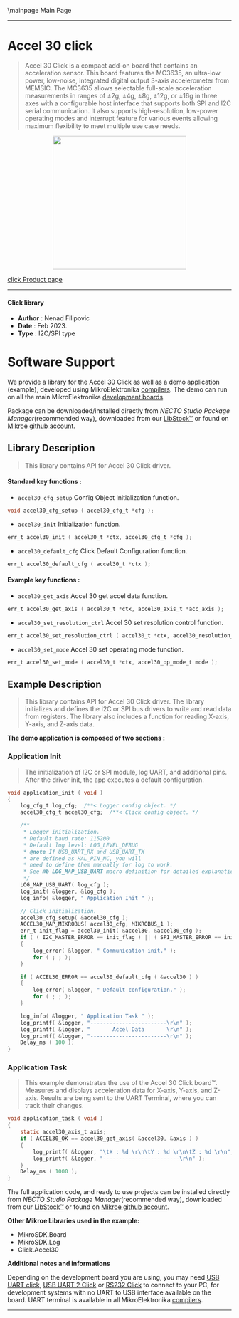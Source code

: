 \mainpage Main Page

---
# Accel 30 click

> Accel 30 Click is a compact add-on board that contains an acceleration sensor. This board features the MC3635, an ultra-low power, low-noise, integrated digital output 3-axis accelerometer from MEMSIC. The MC3635 allows selectable full-scale acceleration measurements in ranges of ±2g, ±4g, ±8g, ±12g, or ±16g in three axes with a configurable host interface that supports both SPI and I2C serial communication. It also supports high-resolution, low-power operating modes and interrupt feature for various events allowing maximum flexibility to meet multiple use case needs.

<p align="center">
  <img src="https://download.mikroe.com/images/click_for_ide/accel30_click.png" height=300px>
</p>

[click Product page](https://www.mikroe.com/accel-30-click)

---


#### Click library

- **Author**        : Nenad Filipovic
- **Date**          : Feb 2023.
- **Type**          : I2C/SPI type


# Software Support

We provide a library for the Accel 30 Click
as well as a demo application (example), developed using MikroElektronika
[compilers](https://www.mikroe.com/necto-studio).
The demo can run on all the main MikroElektronika [development boards](https://www.mikroe.com/development-boards).

Package can be downloaded/installed directly from *NECTO Studio Package Manager*(recommended way), downloaded from our [LibStock&trade;](https://libstock.mikroe.com) or found on [Mikroe github account](https://github.com/MikroElektronika/mikrosdk_click_v2/tree/master/clicks).

## Library Description

> This library contains API for Accel 30 Click driver.

#### Standard key functions :

- `accel30_cfg_setup` Config Object Initialization function.
```c
void accel30_cfg_setup ( accel30_cfg_t *cfg );
```

- `accel30_init` Initialization function.
```c
err_t accel30_init ( accel30_t *ctx, accel30_cfg_t *cfg );
```

- `accel30_default_cfg` Click Default Configuration function.
```c
err_t accel30_default_cfg ( accel30_t *ctx );
```

#### Example key functions :

- `accel30_get_axis` Accel 30 get accel data function.
```c
err_t accel30_get_axis ( accel30_t *ctx, accel30_axis_t *acc_axis );
```

- `accel30_set_resolution_ctrl` Accel 30 set resolution control function.
```c
err_t accel30_set_resolution_ctrl ( accel30_t *ctx, accel30_resolution_t resolution );
```

- `accel30_set_mode` Accel 30 set operating mode function.
```c
err_t accel30_set_mode ( accel30_t *ctx, accel30_op_mode_t mode );
```

## Example Description

> This library contains API for Accel 30 Click driver.
> The library initializes and defines the I2C or SPI bus drivers 
> to write and read data from registers. 
> The library also includes a function for reading X-axis, Y-axis, and Z-axis data.

**The demo application is composed of two sections :**

### Application Init

> The initialization of I2C or SPI module, log UART, and additional pins.
> After the driver init, the app executes a default configuration.

```c
void application_init ( void )
{
    log_cfg_t log_cfg;  /**< Logger config object. */
    accel30_cfg_t accel30_cfg;  /**< Click config object. */

    /** 
     * Logger initialization.
     * Default baud rate: 115200
     * Default log level: LOG_LEVEL_DEBUG
     * @note If USB_UART_RX and USB_UART_TX 
     * are defined as HAL_PIN_NC, you will 
     * need to define them manually for log to work. 
     * See @b LOG_MAP_USB_UART macro definition for detailed explanation.
     */
    LOG_MAP_USB_UART( log_cfg );
    log_init( &logger, &log_cfg );
    log_info( &logger, " Application Init " );

    // Click initialization.
    accel30_cfg_setup( &accel30_cfg );
    ACCEL30_MAP_MIKROBUS( accel30_cfg, MIKROBUS_1 );
    err_t init_flag = accel30_init( &accel30, &accel30_cfg );
    if ( ( I2C_MASTER_ERROR == init_flag ) || ( SPI_MASTER_ERROR == init_flag ) )
    {
        log_error( &logger, " Communication init." );
        for ( ; ; );
    }

    if ( ACCEL30_ERROR == accel30_default_cfg ( &accel30 ) )
    {
        log_error( &logger, " Default configuration." );
        for ( ; ; );
    }

    log_info( &logger, " Application Task " );
    log_printf( &logger, "------------------------\r\n" );
    log_printf( &logger, "       Accel Data       \r\n" );
    log_printf( &logger, "------------------------\r\n" );
    Delay_ms ( 100 ); 
}
```

### Application Task

> This example demonstrates the use of the Accel 30 Click board™.
> Measures and displays acceleration data for X-axis, Y-axis, and Z-axis.
> Results are being sent to the UART Terminal, where you can track their changes.

```c
void application_task ( void )
{
    static accel30_axis_t axis;
    if ( ACCEL30_OK == accel30_get_axis( &accel30, &axis ) )
    {
        log_printf( &logger, "\tX : %d \r\n\tY : %d \r\n\tZ : %d \r\n", axis.x, axis.y, axis.z );
        log_printf( &logger, "------------------------\r\n" );    
    }
    Delay_ms ( 1000 );
}
```

The full application code, and ready to use projects can be installed directly from *NECTO Studio Package Manager*(recommended way), downloaded from our [LibStock&trade;](https://libstock.mikroe.com) or found on [Mikroe github account](https://github.com/MikroElektronika/mikrosdk_click_v2/tree/master/clicks).

**Other Mikroe Libraries used in the example:**

- MikroSDK.Board
- MikroSDK.Log
- Click.Accel30

**Additional notes and informations**

Depending on the development board you are using, you may need
[USB UART click](https://www.mikroe.com/usb-uart-click),
[USB UART 2 Click](https://www.mikroe.com/usb-uart-2-click) or
[RS232 Click](https://www.mikroe.com/rs232-click) to connect to your PC, for
development systems with no UART to USB interface available on the board. UART
terminal is available in all MikroElektronika
[compilers](https://shop.mikroe.com/compilers).

---
